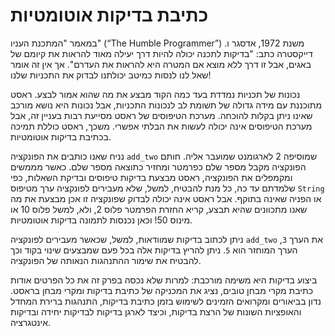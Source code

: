 # כתיבת בדיקות אוטומטיות

במאמר "המתכנת העניו" (“The Humble Programmer”) משנת 1972, אדסגר ו. דייקסטרה כתב: "בדיקות לתכנה יכולה להיות דרך יעילה מאוד להראות את קיומם של באגים, אבל זו דרך ללא מוצא אם המטרה היא להראות את העדרם". אך אין זה אומר שאל לנו לנסות כמיטב יכולתנו לבדוק את התכניות שלנו!

נכונות של תכניות נמדדת בעד כמה הקוד מבצע את מה שהוא אמור לבצע. ראסט מתוכננת עם מידה גדולה של תשומת לב לנכונות התכניות, אבל נכונות היא נושא מורכב שאינו ניתן בקלות להוכחה. מערכת הטיפוסים של ראסט מסייעת רבות בעניין זה, אבל מערכת הטיפוסים אינה יכולה לעשות את הבלתי אפשרי. משכך, ראסט כוללת תמיכה בכתיבת בדיקות אוטומטיות.

נניח שאנו כותבים את הפונקציה `add_two` שמוסיפה 2 לארגומנט שמועבר אליה. חותם הפונקציה מקבל מספר שלם כפרמטר ומחזיר כתוצאה מספר שלם. כאשר מממשים ומקמפלים את הפונקציה, ראסט מבצעת בדיקות טיפוסים ובדיקת השאלות, כפי שלמדתם עד כה, כל מנת להבטיח, למשל, שלא מעבירים לפונקציה ערך מטיפוס `String` או הפניה שאינה בתוקף. אבל ראסט אינה יכולה לבדוק שפונקציה זו אכן מבצעת את מה שאנו מתכוונים שהיא תבצע, קריא החזרת הפרמטר פלוס 2, ולא, למשל פלוס 10 או מינוס 50! וכאן נכנסות לתמונה בדיקות אוטומטיות.

ניתן לכתוב בדיקות שמוודאות, למשל, שכאשר מעבירים לפונקציה `add_two` את הערך `3`, הערך המוחזר הוא `5`. ניתן להריץ בדיקות אלה בכל פעם שמבצעים שינוי בקוד וכך להבטיח את שימור ההתנהגות הנאותה של הפונקציה.

ביצוע בדיקות היא משימה מורכבת: למרות שלא נכסה בפרק זה את כל הפרטים אודות כתיבת מקרי מבחן טובים, נציג את המכניקה של כתיבת בדיקות ומקרי מבחן בראסט. נדון בביאורים ומקרואים הזמינים לשימוש בזמן כתיבת בדיקות, התנהגות ברירת המחדל והאופציות השונות של הרצת בדיקות, וכיצד לארגן בדיקות לבדיקות יחידה ובדיקות אינטגרציה.

